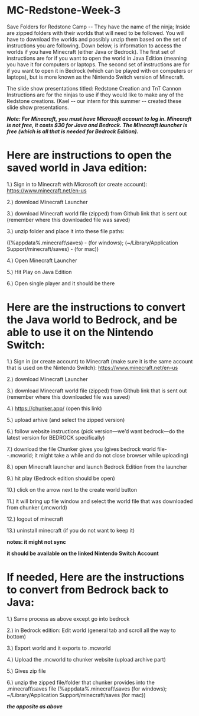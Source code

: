 # MC-Redstone-Week-3
Save Folders for Redstone Camp -- They have the name of the ninja; Inside are zipped folders with their worlds that will need to be followed. You will have to download the worlds and possibly unzip them based on the set of instructions you are following. Down below, is information to access the worlds if you have Minecraft (either Java or Bedrock). The first set of instructions are for if you want to open the world in Java Edition (meaning you have it for computers or laptops. The second set of instructions are for if you want to open it in Bedrock (which can be played with on computers or laptops), but is more known as the Nintendo Switch version of Minecraft. 

The slide show presentations titled: Redstone Creation and TnT Cannon Instructions are for the ninjas to use if they would like to make any of the Redstone creations. (Kael -- our intern for this summer -- created these slide show presentations.

***Note: For Minecraft, you must have Microsoft account to log in. Minecraft is not free, it costs $30 for Java and Bedrock. The Minecraft launcher is free (which is all that is needed for Bedrock Edition).***

# Here are instructions to open the saved world in Java edition: 
1.) Sign in to Minecraft with Microsoft (or create account): https://www.minecraft.net/en-us 

2.) download Minecraft Launcher 

3.) download Minecraft world file (zipped) from Github link that is sent out (remember where this downloaded file was saved) 

3.) unzip folder and place it into these file paths: 

((%appdata%\.minecraft\saves) - (for windows); (~/Library/Application Support/minecraft/saves) - (for mac)) 

4.) Open Minecraft Launcher 

5.) Hit Play on Java Edition  

6.) Open single player and it should be there 


# Here are the instructions to convert the Java world to Bedrock, and be able to use it on the Nintendo Switch:
1.) Sign in (or create account) to Minecraft (make sure it is the same account that is used on the Nintendo Switch): https://www.minecraft.net/en-us  

2.) download Minecraft Launcher 

3.) download Minecraft world file (zipped) from Github link that is sent out (remember where this downloaded file was saved) 

4.) https://chunker.app/  (open this link) 

5.) upload arhive (and select the zipped version) 

6.) follow website instructions (pick version—we’d want bedrock—do the latest version for BEDROCK specifically) 

7.) download the file Chunker gives you (gives bedrock world file--.mcworld; it might take a while and do not close browser while uploading) 

8.) open Minecraft launcher and launch Bedrock Edition from the launcher 

9.) hit play (Bedrock edition should be open) 

10.) click on the arrow next to the create world button 

11.) it will bring up file window and select the world file that was downloaded from chunker (.mcworld) 

12.) logout of minecraft 

13.) uninstall minecraft (if you do not want to keep it) 

**notes: it might not sync** 

**it should be available on the linked Nintendo Switch Account** 


# If needed, Here are the instructions to convert from Bedrock back to Java:

1.) Same process as above except go into bedrock 

2.) in Bedrock edition: Edit world (general tab and scroll all the way to bottom) 

3.) Export world and it exports to .mcworld 

4.) Upload the .mcworld to chunker website (upload archive part) 

5.) Gives zip file  

6.) unzip the zipped file/folder that chunker provides into the .minecraft\saves file (%appdata%\.minecraft\saves (for windows); ~/Library/Application Support/minecraft/saves (for mac)) 

***the opposite as above***

